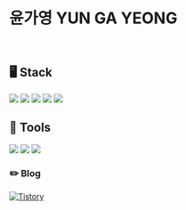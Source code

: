 
# 윤가영 YUN GA YEONG

<br>

## 🖥️ Stack
<div>
    <a><img src="https://img.shields.io/badge/unity-000000?style=for-the-badge&logo=unity&logoColor=white"></a>
    <a><img src="https://img.shields.io/badge/c%23-512BD4.svg?style=for-the-badge&logo=c-sharp&logoColor=white"/></a>
    <a><img src="https://img.shields.io/badge/c++-%2300599C.svg?style=for-the-badge&logo=c%2B%2B&logoColor=white"/></a>
    <a><img src="https://img.shields.io/badge/Python-3776AB?style=for-the-badge&logo=Python&logoColor=white"></a>
    <a><img src="https://img.shields.io/badge/JavaScriipt-D77310.svg?&style=for-the-badge&logo=JavaScript&logoColor=white"/><a?
</div>

## 🔧 Tools
<div>
    <!--
    <a><img src="https://img.shields.io/badge/adobe%20photoshop-08253c.svg?style=for-the-badge&logo=adobe%20photoshop&logoColor=37abff" /></a>
    <a><img src="https://img.shields.io/badge/adobe%20illustrator-382923.svg?style=for-the-badge&logo=adobe%20illustrator&logoColor=FF9A00" /></a>
    -->
    <a><img src="https://img.shields.io/badge/VS-512BD4.svg?style=for-the-badge&logo=visual-studio&logoColor=22ABF3" /></a>
    <a><img src="https://img.shields.io/badge/VSCode-134881.svg?style=for-the-badge&logo=visual-studio-code&logoColor=22ABF3" /></a>
    <a><img src="https://img.shields.io/badge/jupyter-2C2C32.svg?style=for-the-badge&logo=jupyter&logoColor=F37726" /></a>
    <!--
    <a><img src="https://img.shields.io/badge/RPGmakerMZ-337AB7?style=for-the-badge&logoColor=37abff" /></a> -->
    
</div>

### ✏️ Blog
<div>
    <a href = "https://sicarope-dev.tistory.com/"> <img alt="Tistory" src ="https://img.shields.io/badge/Tistory-E34F26.svg?&style=for-the-badge&logo=Tistoty&logo=Tistory=white"/></a>
</div> 
